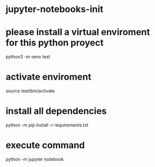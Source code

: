 # jupyter-notebooks-init

 # please install a virtual enviroment for this python proyect

python3 -m venv test

# activate enviroment

source test/bin/activate

# install all dependencies

python -m pip install -r requirements.txt

# execute command

python -m jupyter notebook  


